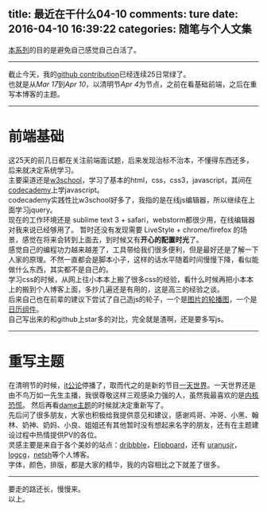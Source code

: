 title: 最近在干什么04-10
comments: ture
date: 2016-04-10 16:39:22
categories: 随笔与个人文集
---
[本系列](//gaoryrt.com/categories/随笔与个人文集/)的目的是避免自己感觉自己白活了。  
***
截止今天，我的[github contribution](https://github.com/gaoryrt/)已经连续25日常绿了。  
也就是从*Mar 17*到*Apr 10*，以清明节*Apr 4*为节点，之前在看基础前端，之后在重写本博客的主题。  
***
# 前端基础
这25天的前几日都在关注前端面试题，后来发现治标不治本，不懂得东西还多，后来就决定系统学习。  
主要渠道还是[w3school](//www.w3school.com.cn)，学习了基本的html，css，css3，javascript，其间在[codecademy](https://www.codecademy.com)上学javascript。  
codecademy实践性比w3school好多了，我指的是在线js编辑器，所以继续在上面学习jquery。  
现在的工作环境还是 sublime text 3 + safari，webstorm都很少用，在线编辑器对我来说已经够用了。 
暂时还没有发现需要 LiveStyle + chrome/firefox 的场景，感觉在将来会转到上面去，到时候又有**开心的配置时光**了。  
感觉自己的编程功力越来越差了，工具带给我们很多便利，但是最好还是了解一下人家的原理。不然一直都会是脚本小子，这样的话水平随着时间慢慢下降，看似能做什么东西，其实都不是自己的。  
学习css的时候，从网上往小本本上搬了很多css的经验，看什么时候再把小本本上的搬到个人博客上面，多抄几遍还是有用的，这是高三的经验之谈。  
后来自己也在前辈的建议下尝试了自己造js的轮子，一个是[图片的轮播图](//gaoryrt.com/2016/03-21-shuffle/)，一个是[日历组件](//gaoryrt.com/2016/03-23-calender/)。  
自己写出来的和github上star多的对比，完全就是渣啊，还是要多写js。  
***
# 重写主题
在清明节的时候，[it公论](//itgonglun.com)停播了，取而代之的是新的节目[一天世界](https://ipn.li/yitianshijie/)。一天世界还是由不鸟万如一先生主播，我很尊敬这样三观感染力强的人，虽然我最喜欢的是[内核恐慌](https://ipn.li/kernelpanic/)。
然后再看[dame主题](https://github.com/gaoryrt/dame)的时候就决定重新写了。  
先后问了很多朋友，大家也积极给我提供意见和建议，感谢鸡哥、冲哥、小黑、翰林、奶神、奶妈、小良、姐姐还有其他暂时没有想起来名字的朋友，还有在主题建设过程中热情提供PV的各位。  
灵感主要是来自于各个美妙的站点：[dribbble](https://dribbble.com)，[Flipboard](//flipboard.com)，还有 [uranusjr](//uranusjr.com/)，[logcg](https://www.logcg.com)，[netsh](//netsh.org/)等个人博客。  
字体，颜色，排版，都是大家的精华，我的内容相比之下就差了很多。  
***
要走的路还长，慢慢来。  
以上。

